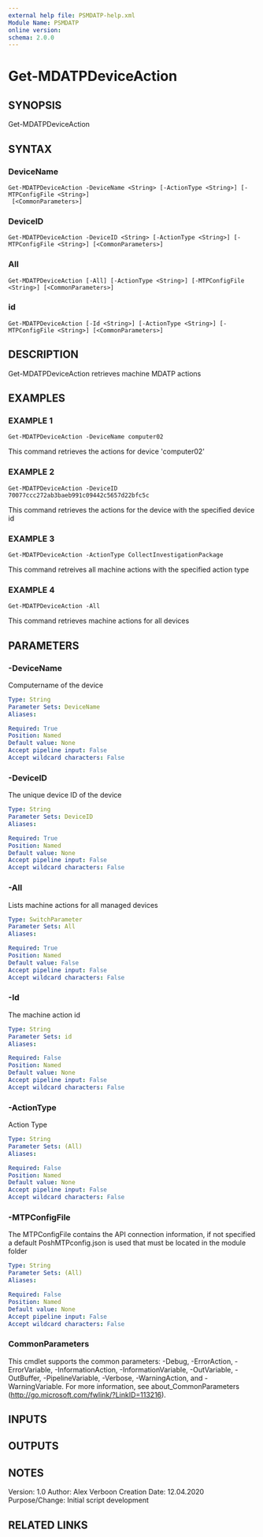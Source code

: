 ```yaml
---
external help file: PSMDATP-help.xml
Module Name: PSMDATP
online version:
schema: 2.0.0
---
```


# Get-MDATPDeviceAction

## SYNOPSIS
Get-MDATPDeviceAction

## SYNTAX

### DeviceName
```
Get-MDATPDeviceAction -DeviceName <String> [-ActionType <String>] [-MTPConfigFile <String>]
 [<CommonParameters>]
```

### DeviceID
```
Get-MDATPDeviceAction -DeviceID <String> [-ActionType <String>] [-MTPConfigFile <String>] [<CommonParameters>]
```

### All
```
Get-MDATPDeviceAction [-All] [-ActionType <String>] [-MTPConfigFile <String>] [<CommonParameters>]
```

### id
```
Get-MDATPDeviceAction [-Id <String>] [-ActionType <String>] [-MTPConfigFile <String>] [<CommonParameters>]
```

## DESCRIPTION
Get-MDATPDeviceAction retrieves machine MDATP actions

## EXAMPLES

### EXAMPLE 1
```
Get-MDATPDeviceAction -DeviceName computer02
```

This command retrieves the actions for device 'computer02'

### EXAMPLE 2
```
Get-MDATPDeviceAction -DeviceID 70077ccc272ab3baeb991c09442c5657d22bfc5c
```

This command retrieves the actions for the device with the specified device id

### EXAMPLE 3
```
Get-MDATPDeviceAction -ActionType CollectInvestigationPackage
```

This command retreives all machine actions with the specified action type

### EXAMPLE 4
```
Get-MDATPDeviceAction -All
```

This command retrieves machine actions for all devices

## PARAMETERS

### -DeviceName
Computername of the device

```yaml
Type: String
Parameter Sets: DeviceName
Aliases:

Required: True
Position: Named
Default value: None
Accept pipeline input: False
Accept wildcard characters: False
```

### -DeviceID
The unique device ID of the device

```yaml
Type: String
Parameter Sets: DeviceID
Aliases:

Required: True
Position: Named
Default value: None
Accept pipeline input: False
Accept wildcard characters: False
```

### -All
Lists machine actions for all managed devices

```yaml
Type: SwitchParameter
Parameter Sets: All
Aliases:

Required: True
Position: Named
Default value: False
Accept pipeline input: False
Accept wildcard characters: False
```

### -Id
The machine action id

```yaml
Type: String
Parameter Sets: id
Aliases:

Required: False
Position: Named
Default value: None
Accept pipeline input: False
Accept wildcard characters: False
```

### -ActionType
Action Type

```yaml
Type: String
Parameter Sets: (All)
Aliases:

Required: False
Position: Named
Default value: None
Accept pipeline input: False
Accept wildcard characters: False
```

### -MTPConfigFile
The MTPConfigFile contains the API connection information, if not specified a default PoshMTPconfig.json  is used that must be located in the module folder

```yaml
Type: String
Parameter Sets: (All)
Aliases:

Required: False
Position: Named
Default value: None
Accept pipeline input: False
Accept wildcard characters: False
```

### CommonParameters
This cmdlet supports the common parameters: -Debug, -ErrorAction, -ErrorVariable, -InformationAction, -InformationVariable, -OutVariable, -OutBuffer, -PipelineVariable, -Verbose, -WarningAction, and -WarningVariable.
For more information, see about_CommonParameters (http://go.microsoft.com/fwlink/?LinkID=113216).

## INPUTS

## OUTPUTS

## NOTES
Version:        1.0
Author:         Alex Verboon
Creation Date:  12.04.2020
Purpose/Change: Initial script development

## RELATED LINKS
